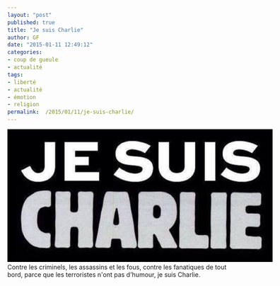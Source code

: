 ```yaml
---
layout: "post"
published: true
title: "Je suis Charlie"
author: GF
date: "2015-01-11 12:49:12"
categories:
- coup de gueule
- actualité
tags:
- liberté
- actualité
- émotion
- religion
permalink:  /2015/01/11/je-suis-charlie/
---
```


<img style="max-width:600px;" src="/public/posts/2015-01-11-je-suis-charlie/charlie.jpg" /><br>Contre les criminels, les assassins et les fous, contre les fanatiques de tout bord, parce que les terroristes n'ont pas d'humour, je suis Charlie.
